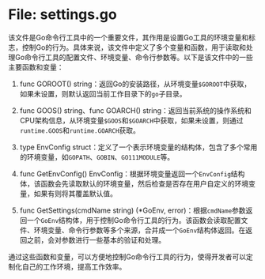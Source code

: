 # File: settings.go

该文件是Go命令行工具中的一个重要文件，其作用是设置Go工具的环境变量和标志，控制Go的行为。具体来说，该文件中定义了多个变量和函数，用于读取和处理Go命令行工具的配置文件、环境变量、命令行参数等。以下是该文件中的一些主要函数和变量：

1. func GOROOT() string：返回Go的安装路径，从环境变量`$GOROOT`中获取，如果未设置，则默认返回当前工作目录下的`go`子目录。

2. func GOOS() string、func GOARCH() string：返回当前系统的操作系统和CPU架构信息，从环境变量`$GOOS`和`$GOARCH`中获取，如果未设置，则通过`runtime.GOOS`和`runtime.GOARCH`获取。

3. type EnvConfig struct：定义了一个表示环境变量的结构体，包含了多个常用的环境变量，如`GOPATH`、`GOBIN`、`GO111MODULE`等。

4. func GetEnvConfig() EnvConfig：根据环境变量返回一个`EnvConfig`结构体，该函数会先读取默认的环境变量，然后检查是否存在用户自定义的环境变量，如果有则将其覆盖默认值。

5. func GetSettings(cmdName string) (*GoEnv, error)：根据`cmdName`参数返回一个`GoEnv`结构体，用于控制Go命令行工具的行为。该函数会读取配置文件、环境变量、命令行参数等多个来源，合并成一个`GoEnv`结构体返回。在返回之前，会对参数进行一些基本的验证和处理。

通过这些函数和变量，可以方便地控制Go命令行工具的行为，使得开发者可以定制化自己的工作环境，提高工作效率。

